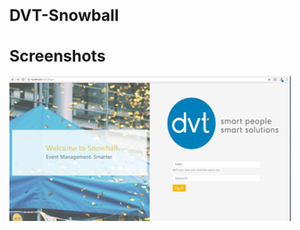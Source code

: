 # DVT-Snowball

# Screenshots
![Screenshot](https://github.com/PabiMoloi/DVT-Snowball/blob/master/src/assets/snowball.PNG)

